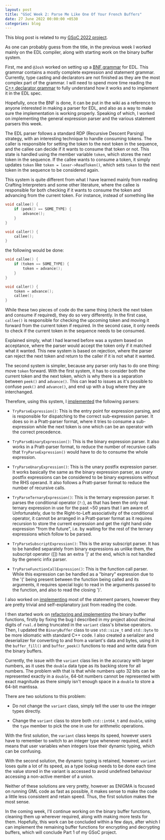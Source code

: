 ```yaml
---
layout: post
title: "GSoC Week 2: Parse Me Like One Of Your French Buffers"
date: 27 June 2022 00:00:00 +0530
categories: blog
---
```


This blog post is related to my [GSoC 2022 project][project-link].

As one can probably guess from the title, in the previous week I worked mainly on the EDL compiler, along with starting
work on the binary buffer system.

First, me and `@Josh` worked on setting up a <a href="https://docs.google.com/document/d/1Y03zEiztiV-XhSAJxm0pH7_13dGgS5_nFzLXX7AV_5A/edit?usp=sharing">BNF grammar</a> for EDL. This grammar contains a mostly complete expression and statement grammar. Currently, type casting and declarators 
are not finished as they are the most complex part of the grammar. I will need to spend more time reading the
<a href="https://eel.is/c++draft/dcl.decl.general#5">C++ declarator grammar</a> to fully understand how it works
and to implement it in the EDL spec.

Hopefully, once the BNF is done, it can be put in the wiki as a reference to anyone interested in making a parser for
EDL, and also as a way to make sure the implementation is working properly. Speaking of which, I worked on implementing
the general expression parser and the various statement parsers this week.

The EDL parser follows a standard RDP (Recursive Descent Parsing) strategy, with an interesting technique to handle consuming
tokens. The caller is responsible for setting the token to the next token in the sequence, and the callee can decide if it wants
to consume that token or not. This state is handled using the member variable `token`, which stores the next token in the sequence.
If the callee wants to consume a token, it simply updates `token` like `token = lexer->ReadToken()`, which
sets `token` to the next token in the sequence to be considered again.

This system is quite different from what I have learned mainly from reading Crafting Interpreters and some other literature,
where the callee is responsible for both checking if it wants to consume the token and advancing from the current token. For instance,
instead of something like

```cpp
void callee() {
    if (peek() == SOME_TYPE) {
        advance();
    }
}

void caller() {
    callee();
}
```

the following would be done:

```cpp
void callee() {
    if (token == SOME_TYPE) {
        token = advance();
    }
}

void caller() {
    token = advance();
    callee();
}
```

While these two pieces of code do the same thing (check the next token and consume if required), they do so very differently.
In the first case, `callee()` is responsible for checking the upcoming token and moving it forward from the current
token if required. In the second case, it only needs to check if the current token in the sequence needs to be consumed.

Explained simply, what I had learned before was a system based on acceptance, where the parser would accept the token only if
it matched what it wanted. This new system is based on rejection, where the parser can reject the next token and return to the
caller if it is not what it wanted.

The second system is simpler, because any parser only has to do one thing: move `token`
forward. With the first system, it has to consider both the current token and the next token, which is why there is a separation
between `peek()` and `advance()`. This can lead to issues as it's possible to confuse `peek()`
and `advance()`, and end up with a bug where they are interchanged.

Therefore, using this system, I <a href="https://github.com/enigma-dev/enigma-dev/pull/2306/commits/6d1fadca1a4b1a81ec4df63af240e8702b0181fa">implemented</a>
the following parsers:

- `TryParseExpression()`: This is the entry point for expression parsing, and is responsible for dispatching
  to the correct sub-expression parser. It does so in a Pratt-parser format, where it tries to consume a sub-expression while
  the next token is one which can be an operator with the correct precedence.

- `TryParseBinaryExpression()`: This is the binary expression parser. It also works in a Pratt-parser format,
  to reduce the number of recursive calls that `TryParseExpression()` would have to do to consume the whole expression.

- `TryParseUnaryExpression()`: This is the unary postfix expression parser. It works basically the same as the
  binary expression parser, as unary postfix expressions can be considered to be binary expressions without the RHS operand.
  It also follows a Pratt-parser format to reduce the number of recursive calls.

- `TryParseTernaryExpression()`: This is the ternary expression parser. It parses the conditional operator (`?:`),
  as that has been the only real ternary expression in use for the past ~50 years that I am aware of. Unfortunately, due to
  the Right-to-Left associativity of the conditional operator, it cannot be arranged in a Pratt-parser format as it requires
  recursion to store the current expression and get the right hand side expression "from the future", i.e. by waiting for the rest
  of the ternary expressions which follow to be parsed.

- `TryParseSubscriptExpression()`: This is the array subscript parser. It has to be handled separately from binary
  expressions as unlike them, the subscript operator ([]) has an extra ']' at the end, which is not handled by the generic
  infix parser.

- `TryParseFunctionCallExpression()`: This is the function call parser. While this expression can be handled as a
  "binary" expression due to the '(' being present between the function being called and its arguments, it requires
  special logic to read in the arguments passed to the function, and also to read the closing ')'.

I also worked on <a href="https://github.com/enigma-dev/enigma-dev/pull/2306/commits/c68b580e24bdd5271ae7064282d82f095104c323">implementing</a>
most of the statement parsers, however they are pretty trivial and self-explanatory just from reading the code.

I then started work on <a href="https://github.com/enigma-dev/enigma-dev/pull/2309">refactoring and implementing</a> the
binary buffer functions, firstly by fixing the bug I described in my project about decimal digits of `rval.d`
being truncated in the `variant` class's bitwise operators. Then, I updated the `BinaryBuffer` class
to use `std::size_t` and `std::byte` to be more idiomatic with standard C++ code. I also created a
serializer and deserializer for converting to and from a variant's data and bytes, using it in the `buffer_fill()`
and `buffer_peek()` functions to read and write data from the binary buffers.

Currently, the issue with the `variant` class lies in the accuracy with larger numbers, as it uses the `double` data type as its
backing store for all numbers. The problem with that is that while numbers upto 32 bits can be represented exactly in a `double`, 64-bit numbers
cannot be represented with exact magnitude as there simply isn't enough space in a `double` to store a 64-bit mantissa.

There are two solutions to this problem:

- Do not change the `variant` class, simply tell the user to use the integer types directly.

- Change the `variant` class to store both `std::int64_t` and `double`, using the `type`
  member to pick the one in use for arithmetic operations.

With the first solution, the `variant` class keeps its speed, however users have to remember to switch to an
integer type whenever required, and it means that user variables when integers lose their dynamic typing, which can be confusing.

With the second solution, the dynamic typing is retained, however `variant` loses quite a lot of its speed, as
a type lookup needs to be done each time the value stored in the variant is accessed to avoid undefined behaviour accessing
a non-active member of a union.

Neither of these solutions are very pretty, however as ENIGMA is focused on running GML code as fast as possible, it makes
sense to make the code a little less consistent and retain speed. Thus, the first solution makes the most sense.

In the coming week, I'll continue working on the binary buffer functions, cleaning them up wherever required, along with making
more tests for them. Hopefully, this work can be concluded within a few days, after which I can implement the remaining buffer
functions for encrypting and decrypting buffers, which will conclude Part 1 of my GSoC project.

[project-link]: https://summerofcode.withgoogle.com/programs/2022/projects/BrXiUNA2
